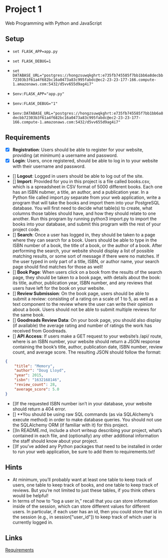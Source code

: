 # Project 1

Web Programming with Python and JavaScript

## Setup

* `set FLASK_APP=app.py`
* `set FLASK_DEBUG=1`
* `set DATABASE_URL="postgres://hongzsuwqkghrt:e735fb745585f7bb1bb6a8decbb72303b3f61a4f682bc16a0473a83c995fabdc@ec2-23-23-177-166.compute-1.amazonaws.com:5432/d5vv655d9ag4i7"`

* `$env:FLASK_APP="app.py"`
* `$env:FLASK_DEBUG="1"`
* `$env:DATABASE_URL="postgres://hongzsuwqkghrt:e735fb745585f7bb1bb6a8decbb72303b3f61a4f682bc16a0473a83c995fabdc@ec2-23-23-177-166.compute-1.amazonaws.com:5432/d5vv655d9ag4i7"`

## Requirements

* [X] **Registration**: Users should be able to register for your website, providing (at minimum) a username and password.
* [X] **Login**: Users, once registered, should be able to log in to your website with their username and password.
* [] **Logout**: Logged in users should be able to log out of the site.
* [] **Import**: Provided for you in this project is a file called books.csv, which is a spreadsheet in CSV format of 5000 different books. Each one has an ISBN nubmer, a title, an author, and a publication year. In a Python file called import.py separate from your web application, write a program that will take the books and import them into your PostgreSQL database. You will first need to decide what table(s) to create, what columns those tables should have, and how they should relate to one another. Run this program by running python3 import.py to import the books into your database, and submit this program with the rest of your project code.
* [] **Search**: Once a user has logged in, they should be taken to a page where they can search for a book. Users should be able to type in the ISBN number of a book, the title of a book, or the author of a book. After performing the search, your website should display a list of possible matching results, or some sort of message if there were no matches. If the user typed in only part of a title, ISBN, or author name, your search page should find matches for those as well!
* [] **Book Page**: When users click on a book from the results of the search page, they should be taken to a book page, with details about the book: its title, author, publication year, ISBN number, and any reviews that users have left for the book on your website.
* [] **Review Submission**: On the book page, users should be able to submit a review: consisting of a rating on a scale of 1 to 5, as well as a text component to the review where the user can write their opinion about a book. Users should not be able to submit multiple reviews for the same book.
* [] **Goodreads Review Data**: On your book page, you should also display (if available) the average rating and number of ratings the work has received from Goodreads.
* [] **API Access**: If users make a GET request to your website’s /api/<isbn> route, where <isbn> is an ISBN number, your website should return a JSON response containing the book’s title, author, publication date, ISBN number, review count, and average score. The resulting JSON should follow the format:

```json
{
    "title": "Memory",
    "author": "Doug Lloyd",
    "year": 2015,
    "isbn": "1632168146",
    "review_count": 28,
    "average_score": 5.0
}
```

* []If the requested ISBN number isn’t in your database, your website should return a 404 error.
* [] **You should be using raw SQL commands (as via SQLAlchemy’s execute method) in order to make database queries. You should not use the SQLAlchemy ORM (if familiar with it) for this project.
* []In README.md, include a short writeup describing your project, what’s contained in each file, and (optionally) any other additional information the staff should know about your project.
* []If you’ve added any Python packages that need to be installed in order to run your web application, be sure to add them to requirements.txt!

## Hints

* At minimum, you’ll probably want at least one table to keep track of users, one table to keep track of books, and one table to keep track of reviews. But you’re not limited to just these tables, if you think others would be helpful!
* In terms of how to “log a user in,” recall that you can store information inside of the session, which can store different values for different users. In particular, if each user has an id, then you could store that id in the session (e.g., in session["user_id"]) to keep track of which user is currently logged in.

## Links

[Requirements](https://docs.cs50.net/web/2018/w/projects/1/project1.html)